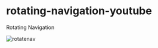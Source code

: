 # rotating-navigation-youtube

Rotating Navigation

![rotatenav](https://user-images.githubusercontent.com/97748602/182647788-7bacabac-e03b-4b23-89d4-77eca14221d3.jpg)
